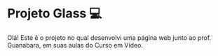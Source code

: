 # Projeto Glass :computer:

Olá! Este é o projeto no qual desenvolvi uma página web junto ao prof. Guanabara, em suas aulas do Curso em Vídeo.

